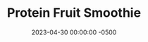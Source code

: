 ---
layout: post
title:  "Protein Fruit Smoothie"
date:   2023-04-30 00:00:00 -0500
categories:
- Recipes
- Drinks
permalink: /recipes/smoothie
image: /assets/Food/Drinks/Smoothie/smoothie-cover.jpg
ing: smoothie-ing
facts: smoothie-facts
Prep: 5
Rest: 
Cook: 
Source1: 
Source2: 
Description: Here's my simple formula for the perfect protein packed fruit smoothie. I always use a banana, and whatever frozen fruit I have in my kitchen at the time. The yogurt and protein powder help to make it a bit more filling as a meal that could hold you over until lunch. This also works well as a smoothie bowl, just use a frozen banana.
Instructions: 
- Blend all ingredients together in a blender, and pour into a glass<br><br>

- Turn into a smoothie bowl by using a frozen banana and leaving out the milk, and blending in a food processor instead.  Transfer to a bowl. Add any toppings if desired, such as nuts or seeds<br><br>
- <center><img src="/assets/Food/Drinks/Smoothie/smoothie-3.jpg" alt="" class="instruction-image"></center>
---